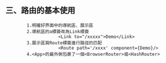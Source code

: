 ## 三、路由的基本使用
			1.明確好界面中的導航區、展示區
			2.導航區的a標簽改為Link標簽
						<Link to="/xxxxx">Demo</Link>
			3.展示區寫Route標簽進行路徑的匹配
						<Route path='/xxxx' component={Demo}/>
			4.<App>的最外側包裹了一個<BrowserRouter>或<HashRouter>